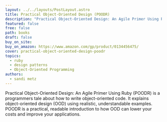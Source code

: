 ```yaml
---
layout: ../../layouts/PostLayout.astro
title: Practical Object-Oriented Design (POODR)
description: "Practical Object-Oriented Design: An Agile Primer Using Ruby (POODR) is a programmers tale about how to write object-oriented code."
featured: false
free: false
path: books
draft: false
buy_on_site: 
buy_on_amazon: https://www.amazon.com/gp/product/0134456475/
cover: practical-object-oriented-design-poodr
topics:
  - ruby
  - design patterns
  - Object-Oriented Programming
authors:
  - sandi metz
---
```


Practical Object-Oriented Design: An Agile Primer Using Ruby (POODR) is a programmers tale about how to write object-oriented code. It explains object-oriented design (OOD) using realistic, understandable examples.   POODR is a practical, readable introduction to how OOD can lower your costs and improve your applications.
